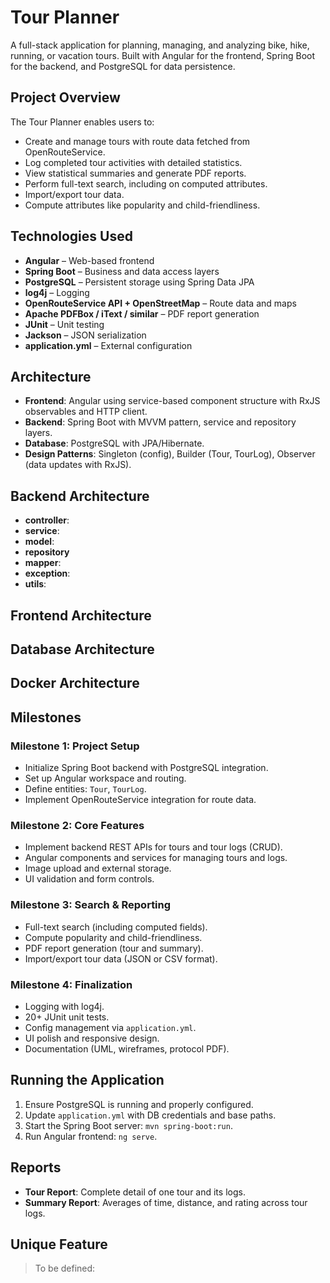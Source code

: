 # Tour Planner

A full-stack application for planning, managing, and analyzing bike, hike, running, or vacation tours. Built with Angular for the frontend, Spring Boot for the backend, and PostgreSQL for data persistence.

## Project Overview

The Tour Planner enables users to:
- Create and manage tours with route data fetched from OpenRouteService.
- Log completed tour activities with detailed statistics.
- View statistical summaries and generate PDF reports.
- Perform full-text search, including on computed attributes.
- Import/export tour data.
- Compute attributes like popularity and child-friendliness.

## Technologies Used

- **Angular** – Web-based frontend
- **Spring Boot** – Business and data access layers
- **PostgreSQL** – Persistent storage using Spring Data JPA
- **log4j** – Logging
- **OpenRouteService API + OpenStreetMap** – Route data and maps
- **Apache PDFBox / iText / similar** – PDF report generation
- **JUnit** – Unit testing
- **Jackson** – JSON serialization
- **application.yml** – External configuration

## Architecture

- **Frontend**: Angular using service-based component structure with RxJS observables and HTTP client.
- **Backend**: Spring Boot with MVVM pattern, service and repository layers.
- **Database**: PostgreSQL with JPA/Hibernate.
- **Design Patterns**: Singleton (config), Builder (Tour, TourLog), Observer (data updates with RxJS).

## Backend Architecture

- **controller**:
- **service**:
- **model**:
- **repository**
- **mapper**:
- **exception**:
- **utils**:


## Frontend Architecture


## Database Architecture


## Docker Architecture

## Milestones

### Milestone 1: Project Setup
- Initialize Spring Boot backend with PostgreSQL integration.
- Set up Angular workspace and routing.
- Define entities: `Tour`, `TourLog`.
- Implement OpenRouteService integration for route data.

### Milestone 2: Core Features
- Implement backend REST APIs for tours and tour logs (CRUD).
- Angular components and services for managing tours and logs.
- Image upload and external storage.
- UI validation and form controls.

### Milestone 3: Search & Reporting
- Full-text search (including computed fields).
- Compute popularity and child-friendliness.
- PDF report generation (tour and summary).
- Import/export tour data (JSON or CSV format).

### Milestone 4: Finalization
- Logging with log4j.
- 20+ JUnit unit tests.
- Config management via `application.yml`.
- UI polish and responsive design.
- Documentation (UML, wireframes, protocol PDF).

## Running the Application

1. Ensure PostgreSQL is running and properly configured.
2. Update `application.yml` with DB credentials and base paths.
3. Start the Spring Boot server: `mvn spring-boot:run`.
4. Run Angular frontend: `ng serve`.

## Reports

- **Tour Report**: Complete detail of one tour and its logs.
- **Summary Report**: Averages of time, distance, and rating across tour logs.

## Unique Feature

> To be defined: